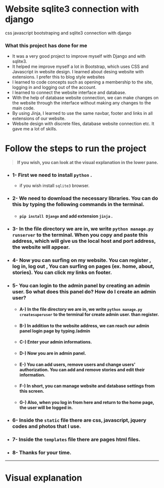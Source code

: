 # Website sqlite3 connection with django
 css javascript bootstraping and sqlite3 connection with django 

### What this project has done for me
- It was a very good project to improve myself with Django and with sqlite3.
- It helped me improve myself a lot in Bootstrap, which uses CSS and Javascript in website design. I learned about desing website with extensions. I prefer this to blog style websites
- I learned to code concepts such as opening a membership to the site, logging in and logging out of the account.
- I learned to connect the website interface and database.
- With the help of database website connection, we can make changes on the website through the interface without making any changes to the main code.
- By using Jinja, I learned to use the same navbar, footer and links in all extensions of our website.
- Website design with discrete files, database website connection etc. It gave me a lot of skills.

# Follow the steps to run the project 
> #### If you wish, you can look at the visual explanation in the lower pane.

- ### 1- First we need to install `python` .
  - if you wish install `sqlite3` browser.

- ### 2- We need to download the necessary libraries. You can do this by typing the following commands in the terminal.
  - #### `pip install Django` and add extension `jinja` .

- ### 3- In the file directory we are in, we write `python manage.py runserver` to the terminal. When you copy and paste this address, which will give us the local host and port address, the website will appear.

- ### 4- Now you can surfing on my website. You can register , log in, log out , You can surfing on pages (ex. home, about, stories). You can click my links on footer.

- ### 5- You can login to the admin panel by creating an admin user. So what does this panel do? How do I create an admin user?
   - #### A-) In the file directory we are in, we write `python manage.py createsuperuser` to the terminal for create admin user. than register.
   - #### B-) In addition to the website address, we can reach our admin panel login page by typing /admin
   - #### C-) Enter your admin informations.
   - #### D-) Now you are in admin panel.
   - #### E-) You can add users, remove users and change users' authorization. You can add and remove stories and edit their information.
   - #### F-) In short, you can manage website and database settings from this screen.
   - #### G-) Also, when you log in from here and return to the home page, the user will be logged in.

- ### 6- Inside the `static` file there are css, javascript, jquery codes and photos that I use.

- ### 7- Inside the `templates` file there are pages html files.

- ### 8- Thanks for your time.

----
# Visual explanation
